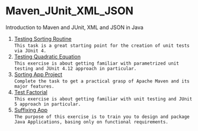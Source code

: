 # Maven_JUnit_XML_JSON
Introduction to Maven and JUnit,  XML and JSON in Java
1. [Testing Sorting Routine](https://github.com/Bublik202/Maven_JUnit_XML_JSON_Logging/tree/master/test-sorting) </br>```This task is a great starting point for the creation of unit tests via JUnit 4.```
2. [Testing Quadratic Equation](https://github.com/Bublik202/Maven_JUnit_XML_JSON_Logging/tree/master/test-quadratic-equation) </br>```This exercise is about getting familiar with parametrized unit testing and JUnit 4.12 approach in particular.```
3. [Sorting App Project](https://github.com/Bublik202/Maven_JUnit_XML_JSON_Logging/tree/master/sortingApp)</br>```Complete the task to get a practical grasp of Apache Maven and its major features.```
4. [Test Factorial](https://github.com/Bublik202/Maven_JUnit_XML_JSON_Logging/tree/master/test-factorial) </br>```This exercise is about getting familiar with unit testing and JUnit 5 approach in particular.```
5. [Suffixing App](https://github.com/Bublik202/Maven_JUnit_XML_JSON_Logging/tree/master/suffixing-app)</br>```The purpose of this exercise is to train you to design and package Java Applications, basing only on functional requirements.```
